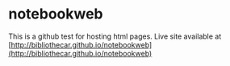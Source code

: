 # notebookweb
This is a github test for hosting html pages. Live site available at [http://bibliothecar.github.io/notebookweb](http://bibliothecar.github.io/notebookweb)
